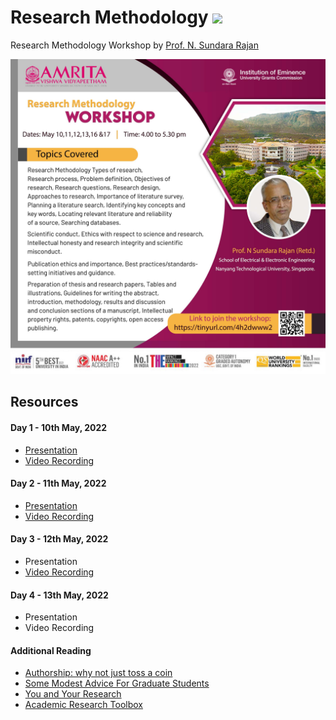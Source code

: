 # Research Methodology ![](https://img.shields.io/badge/-Workshop-orange)

Research Methodology Workshop by [Prof. N. Sundara Rajan]()

<p align="center">
  <img src="Assets/images/Poster.png" width="600" />
</p>  

## Resources

#### **Day 1 - 10th May, 2022**

- [Presentation](https://amritavishwavidyapeetham-my.sharepoint.com/:b:/g/personal/cybersecurity_amrita_edu/EdE5BCGwWFpJoGqRcULrT_wBs_166QyfkCs9rE92LvKLow)
- [Video Recording](https://amritavishwavidyapeetham-my.sharepoint.com/personal/cybersecurity_amrita_edu/_layouts/15/onedrive.aspx?id=%2Fpersonal%2Fcybersecurity%5Famrita%5Fedu%2FDocuments%2F07%5FEvents%2FResearch%5FMethodology%5FWorkshop%2FVideo%5FRecordings%2FResearch%20Methodology%20sessions%20by%20Prof%2E%20N%2E%20Sundararajan%5F20220510%5F103404%2Emp4&parent=%2Fpersonal%2Fcybersecurity%5Famrita%5Fedu%2FDocuments%2F07%5FEvents%2FResearch%5FMethodology%5FWorkshop%2FVideo%5FRecordings&ga=1)

#### **Day 2 - 11th May, 2022**

- [Presentation](https://amritavishwavidyapeetham-my.sharepoint.com/:b:/g/personal/cybersecurity_amrita_edu/EQYgQjqisZlHhtq1eYk85dgBdQooz0In80OSJ-DA6BWz3w)
- [Video Recording](https://amritavishwavidyapeetham-my.sharepoint.com/:v:/g/personal/n_prabhu_cb_students_amrita_edu/EVdRETujUV1IjrhqRypNPj4BeIxoMH-fGI9_4C9qH7fuWw)

#### **Day 3 - 12th May, 2022**

- Presentation
- [Video Recording](https://amritavishwavidyapeetham-my.sharepoint.com/:v:/g/personal/v_bharathkumar_cb_students_amrita_edu/EfnR-iWh0jROplaOidqZ2UcBxfgPPrA7_TOWnTs0XL4K9A)

#### **Day 4 - 13th May, 2022**

- Presentation
- Video Recording

#### Additional Reading
- [Authorship: why not just toss a coin](Assets/External/Authorship_why_not_just_toss_a_coin.pdf)
- [Some Modest Advice For Graduate Students](Assets/External/Some_Modest_Advice_For_Graduate_Students.pdf)
- [You and Your Research](Assets/External/You_and_Your_Research.pdf)
- [Academic Research Toolbox](Assets/External/Academic_Research_Toolbox.pdf)
